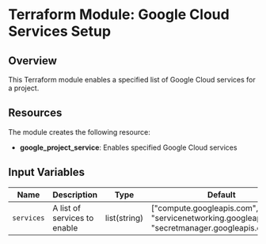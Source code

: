 # Terraform Module: Google Cloud Services Setup

## Overview

This Terraform module enables a specified list of Google Cloud services for a project.

## Resources

The module creates the following resource:

- **google_project_service**: Enables specified Google Cloud services

## Input Variables

| Name      | Description                         | Type         | Default                                         | Required |
|-----------|-------------------------------------|--------------|-------------------------------------------------|----------|
| `services`| A list of services to enable        | list(string) | ["compute.googleapis.com", "servicenetworking.googleapis.com", "secretmanager.googleapis.com"] | no       |